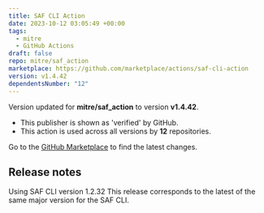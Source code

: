 ```yaml
---
title: SAF CLI Action
date: 2023-10-12 03:05:49 +00:00
tags:
  - mitre
  - GitHub Actions
draft: false
repo: mitre/saf_action
marketplace: https://github.com/marketplace/actions/saf-cli-action
version: v1.4.42
dependentsNumber: "12"
---
```



Version updated for **mitre/saf_action** to version **v1.4.42**.
- This publisher is shown as 'verified' by GitHub.
- This action is used across all versions by **12** repositories.

Go to the [GitHub Marketplace](https://github.com/marketplace/actions/saf-cli-action) to find the latest changes.

## Release notes

Using SAF CLI version 1.2.32
This release corresponds to the latest of the same major version for the SAF CLI.


